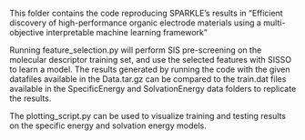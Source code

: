 This folder contains the code reproducing SPARKLE’s results in “Efficient discovery of high-performance organic electrode materials using a multi-objective interpretable machine learning framework” 

Running feature_selection.py will perform SIS pre-screening on the molecular descriptor training set, and use the selected features with SISSO to learn a model.  The results generated by running the code with the given datafiles available in the Data.tar.gz can be compared to the train.dat files available in the SpecificEnergy and SolvationEnergy data folders to replicate the results.

The plotting_script.py can be used to visualize  training and testing results on the  specific energy and solvation energy models.
